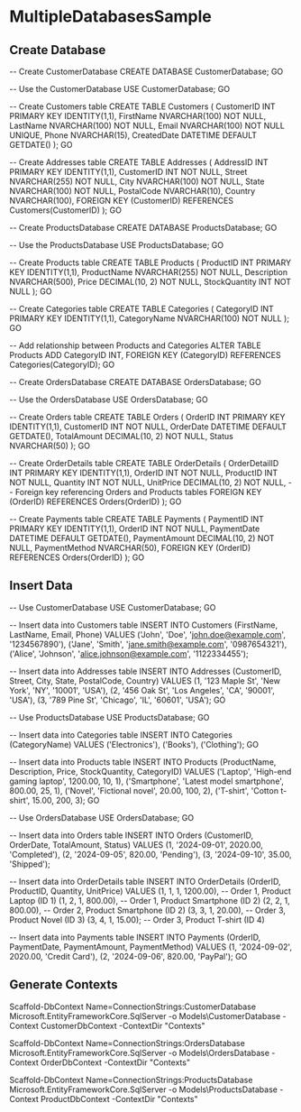 # MultipleDatabasesSample

## Create Database
-- Create CustomerDatabase
CREATE DATABASE CustomerDatabase;
GO

-- Use the CustomerDatabase
USE CustomerDatabase;
GO

-- Create Customers table
CREATE TABLE Customers (
    CustomerID INT PRIMARY KEY IDENTITY(1,1),
    FirstName NVARCHAR(100) NOT NULL,
    LastName NVARCHAR(100) NOT NULL,
    Email NVARCHAR(100) NOT NULL UNIQUE,
    Phone NVARCHAR(15),
    CreatedDate DATETIME DEFAULT GETDATE()
);
GO

-- Create Addresses table
CREATE TABLE Addresses (
    AddressID INT PRIMARY KEY IDENTITY(1,1),
    CustomerID INT NOT NULL,
    Street NVARCHAR(255) NOT NULL,
    City NVARCHAR(100) NOT NULL,
    State NVARCHAR(100) NOT NULL,
    PostalCode NVARCHAR(10),
    Country NVARCHAR(100),
    FOREIGN KEY (CustomerID) REFERENCES Customers(CustomerID)
);
GO

-- Create ProductsDatabase
CREATE DATABASE ProductsDatabase;
GO

-- Use the ProductsDatabase
USE ProductsDatabase;
GO

-- Create Products table
CREATE TABLE Products (
    ProductID INT PRIMARY KEY IDENTITY(1,1),
    ProductName NVARCHAR(255) NOT NULL,
    Description NVARCHAR(500),
    Price DECIMAL(10, 2) NOT NULL,
    StockQuantity INT NOT NULL
);
GO

-- Create Categories table
CREATE TABLE Categories (
    CategoryID INT PRIMARY KEY IDENTITY(1,1),
    CategoryName NVARCHAR(100) NOT NULL
);
GO

-- Add relationship between Products and Categories
ALTER TABLE Products
ADD CategoryID INT,
FOREIGN KEY (CategoryID) REFERENCES Categories(CategoryID);
GO


-- Create OrdersDatabase
CREATE DATABASE OrdersDatabase;
GO

-- Use the OrdersDatabase
USE OrdersDatabase;
GO

-- Create Orders table
CREATE TABLE Orders (
    OrderID INT PRIMARY KEY IDENTITY(1,1),
    CustomerID INT NOT NULL,
    OrderDate DATETIME DEFAULT GETDATE(),
    TotalAmount DECIMAL(10, 2) NOT NULL,
    Status NVARCHAR(50)
);
GO

-- Create OrderDetails table
CREATE TABLE OrderDetails (
    OrderDetailID INT PRIMARY KEY IDENTITY(1,1),
    OrderID INT NOT NULL,
    ProductID INT NOT NULL,
    Quantity INT NOT NULL,
    UnitPrice DECIMAL(10, 2) NOT NULL,
    -- Foreign key referencing Orders and Products tables
    FOREIGN KEY (OrderID) REFERENCES Orders(OrderID)
);
GO

-- Create Payments table
CREATE TABLE Payments (
    PaymentID INT PRIMARY KEY IDENTITY(1,1),
    OrderID INT NOT NULL,
    PaymentDate DATETIME DEFAULT GETDATE(),
    PaymentAmount DECIMAL(10, 2) NOT NULL,
    PaymentMethod NVARCHAR(50),
    FOREIGN KEY (OrderID) REFERENCES Orders(OrderID)
);
GO

## Insert Data
-- Use CustomerDatabase
USE CustomerDatabase;
GO

-- Insert data into Customers table
INSERT INTO Customers (FirstName, LastName, Email, Phone)
VALUES 
('John', 'Doe', 'john.doe@example.com', '1234567890'),
('Jane', 'Smith', 'jane.smith@example.com', '0987654321'),
('Alice', 'Johnson', 'alice.johnson@example.com', '1122334455');

-- Insert data into Addresses table
INSERT INTO Addresses (CustomerID, Street, City, State, PostalCode, Country)
VALUES 
(1, '123 Maple St', 'New York', 'NY', '10001', 'USA'),
(2, '456 Oak St', 'Los Angeles', 'CA', '90001', 'USA'),
(3, '789 Pine St', 'Chicago', 'IL', '60601', 'USA');
GO


-- Use ProductsDatabase
USE ProductsDatabase;
GO

-- Insert data into Categories table
INSERT INTO Categories (CategoryName)
VALUES 
('Electronics'),
('Books'),
('Clothing');
GO

-- Insert data into Products table
INSERT INTO Products (ProductName, Description, Price, StockQuantity, CategoryID)
VALUES 
('Laptop', 'High-end gaming laptop', 1200.00, 10, 1),
('Smartphone', 'Latest model smartphone', 800.00, 25, 1),
('Novel', 'Fictional novel', 20.00, 100, 2),
('T-shirt', 'Cotton t-shirt', 15.00, 200, 3);
GO


-- Use OrdersDatabase
USE OrdersDatabase;
GO

-- Insert data into Orders table
INSERT INTO Orders (CustomerID, OrderDate, TotalAmount, Status)
VALUES 
(1, '2024-09-01', 2020.00, 'Completed'),
(2, '2024-09-05', 820.00, 'Pending'),
(3, '2024-09-10', 35.00, 'Shipped');

-- Insert data into OrderDetails table
INSERT INTO OrderDetails (OrderID, ProductID, Quantity, UnitPrice)
VALUES 
(1, 1, 1, 1200.00), -- Order 1, Product Laptop (ID 1)
(1, 2, 1, 800.00),  -- Order 1, Product Smartphone (ID 2)
(2, 2, 1, 800.00),  -- Order 2, Product Smartphone (ID 2)
(3, 3, 1, 20.00),   -- Order 3, Product Novel (ID 3)
(3, 4, 1, 15.00);   -- Order 3, Product T-shirt (ID 4)

-- Insert data into Payments table
INSERT INTO Payments (OrderID, PaymentDate, PaymentAmount, PaymentMethod)
VALUES 
(1, '2024-09-02', 2020.00, 'Credit Card'),
(2, '2024-09-06', 820.00, 'PayPal');
GO

## Generate Contexts
Scaffold-DbContext Name=ConnectionStrings:CustomerDatabase Microsoft.EntityFrameworkCore.SqlServer -o Models\CustomerDatabase -Context CustomerDbContext -ContextDir "Contexts"

Scaffold-DbContext Name=ConnectionStrings:OrdersDatabase Microsoft.EntityFrameworkCore.SqlServer -o Models\OrdersDatabase -Context OrderDbContext -ContextDir "Contexts"

Scaffold-DbContext Name=ConnectionStrings:ProductsDatabase Microsoft.EntityFrameworkCore.SqlServer -o Models\ProductsDatabase -Context ProductDbContext -ContextDir "Contexts"
